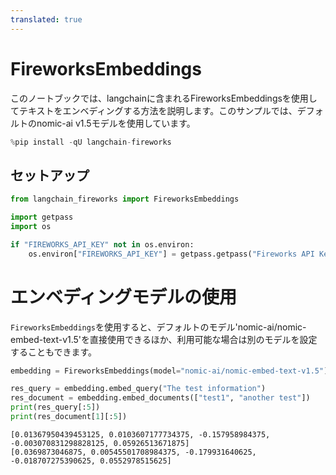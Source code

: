 ```yaml
---
translated: true
---
```


# FireworksEmbeddings

このノートブックでは、langchainに含まれるFireworksEmbeddingsを使用してテキストをエンベディングする方法を説明します。このサンプルでは、デフォルトのnomic-ai v1.5モデルを使用しています。

```python
%pip install -qU langchain-fireworks
```

## セットアップ

```python
from langchain_fireworks import FireworksEmbeddings
```

```python
import getpass
import os

if "FIREWORKS_API_KEY" not in os.environ:
    os.environ["FIREWORKS_API_KEY"] = getpass.getpass("Fireworks API Key:")
```

# エンベディングモデルの使用

`FireworksEmbeddings`を使用すると、デフォルトのモデル'nomic-ai/nomic-embed-text-v1.5'を直接使用できるほか、利用可能な場合は別のモデルを設定することもできます。

```python
embedding = FireworksEmbeddings(model="nomic-ai/nomic-embed-text-v1.5")
```

```python
res_query = embedding.embed_query("The test information")
res_document = embedding.embed_documents(["test1", "another test"])
print(res_query[:5])
print(res_document[1][:5])
```

```output
[0.01367950439453125, 0.0103607177734375, -0.157958984375, -0.003070831298828125, 0.05926513671875]
[0.0369873046875, 0.00545501708984375, -0.179931640625, -0.018707275390625, 0.0552978515625]
```
